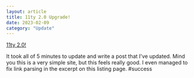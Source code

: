 ```yaml
---
layout: article
title: 11ty 2.0 Upgrade!
date: 2023-02-09
category: "Update"
---
```


[11ty 2.0!](https://www.11ty.dev/blog/eleventy-v2/)

It took all of 5 minutes to update and write a post that I've updated. Mind you this is a very simple site, but this feels really good. I even managed to fix link parsing in the excerpt on this listing page. #success
<!-- excerpt -->